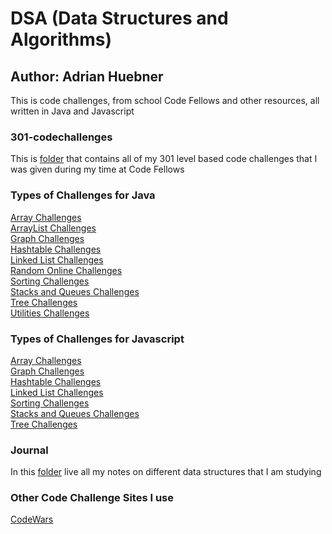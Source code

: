 # DSA (Data Structures and Algorithms)

## Author: Adrian Huebner

This is code challenges, from school Code Fellows and other resources, all written in Java and Javascript

### 301-codechallenges

This is [folder](./301-codechallenges) that contains all of my 301 level based code challenges that I was given during my time at Code Fellows

### Types of Challenges for Java

[Array Challenges](./java/src/main/java/array)  
[ArrayList Challenges](./java/src/main/java/arrayList)  
[Graph Challenges](./java/src/main/java/graph)  
[Hashtable Challenges](./java/src/main/java/hashtable)  
[Linked List Challenges](./java/src/main/java/linkedlist)  
[Random Online Challenges](./java/src/main/java/random)  
[Sorting Challenges](./java/src/main/java/sort)  
[Stacks and Queues Challenges](./java/src/main/java/stacksandqueues)  
[Tree Challenges](./java/src/main/java/tree)  
[Utilities Challenges](./java/src/main/java/utilities)

### Types of Challenges for Javascript

[Array Challenges](./javascript/array)  
[Graph Challenges](./javascript/graph)  
[Hashtable Challenges](./javascript/hashtable)  
[Linked List Challenges](./javascript/linkedlist)  
[Sorting Challenges](./javascript/sort)  
[Stacks and Queues Challenges](./javascript/stacksandqueues)  
[Tree Challenges](./javascript/tree)

### Journal

In this [folder](./data-structure-notes) live all my notes on different data structures that I am studying

### Other Code Challenge Sites I use

[CodeWars](https://www.codewars.com/users/adrian_elizabeth?refreshed=true)  
